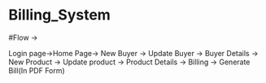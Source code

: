# Billing_System
#Flow ->


Login page->Home Page->
New Buyer -> Update Buyer -> Buyer Details ->
New Product -> Update product -> Product Details ->
Billing -> Generate Bill(In PDF Form)
